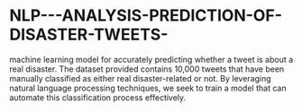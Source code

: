 # NLP---ANALYSIS-PREDICTION-OF-DISASTER-TWEETS-
machine learning model for accurately predicting whether a tweet is about a real disaster. The dataset provided contains 10,000 tweets that have been manually classified as either real disaster-related or not. By leveraging natural language processing techniques, we seek to train a model that can automate this classification process effectively.
